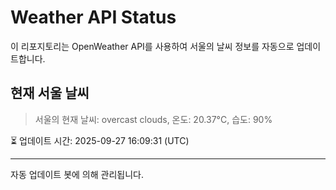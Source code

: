 
# Weather API Status

이 리포지토리는 OpenWeather API를 사용하여 서울의 날씨 정보를 자동으로 업데이트합니다.

## 현재 서울 날씨
> 서울의 현재 날씨: overcast clouds, 온도: 20.37°C, 습도: 90%

⏳ 업데이트 시간: 2025-09-27 16:09:31 (UTC)

---
자동 업데이트 봇에 의해 관리됩니다.
